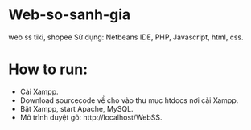 # Web-so-sanh-gia
web ss tiki, shopee
Sử dụng: Netbeans IDE, PHP, Javascript, html, css.

# How to run:
- Cài Xampp.
- Download sourcecode về cho vào thư mục htdocs nơi cài Xampp.
- Bật Xampp, start Apache, MySQL.
- Mở trình duyệt gõ: http://localhost/WebSS.
